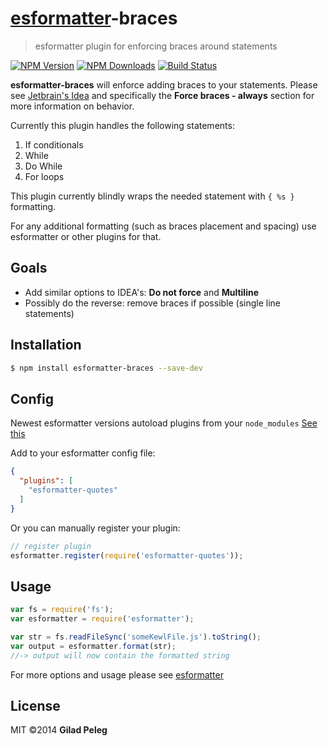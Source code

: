 # [esformatter](https://github.com/millermedeiros/esformatter)-braces

> esformatter plugin for enforcing braces around statements

[![NPM Version](http://img.shields.io/npm/v/esformatter-braces.svg?style=flat)](https://npmjs.org/package/esformatter-braces)
[![NPM Downloads](http://img.shields.io/npm/dm/esformatter-braces.svg?style=flat)](https://npmjs.org/package/esformatter-braces)
[![Build Status](http://img.shields.io/travis/pgilad/esformatter-braces.svg?style=flat)](https://travis-ci.org/pgilad/esformatter-braces)

**esformatter-braces** will enforce adding braces to your statements. Please see [Jetbrain's Idea](http://www.jetbrains.com/idea/webhelp10.5/wrapping-and-braces.html)
and specifically the **Force braces - always** section for more information on behavior.

Currently this plugin handles the following statements:

1. If conditionals
2. While
3. Do While
4. For loops

This plugin currently blindly wraps the needed statement with `{ %s }` formatting.

For any additional formatting (such as braces placement and spacing) use esformatter or other plugins for that.

## Goals

- Add similar options to IDEA's: **Do not force** and **Multiline**
- Possibly do the reverse: remove braces if possible (single line statements)

## Installation

```sh
$ npm install esformatter-braces --save-dev
```

## Config

Newest esformatter versions autoload plugins from your `node_modules` [See this](https://github.com/millermedeiros/esformatter#plugins)

Add to your esformatter config file:

```json
{
  "plugins": [
    "esformatter-quotes"
  ]
}
```

Or you can manually register your plugin:
```js
// register plugin
esformatter.register(require('esformatter-quotes'));
```

## Usage

```js
var fs = require('fs');
var esformatter = require('esformatter');

var str = fs.readFileSync('someKewlFile.js').toString();
var output = esformatter.format(str);
//-> output will now contain the formatted string
```

For more options and usage please see [esformatter](https://github.com/millermedeiros/esformatter)

## License

MIT ©2014 **Gilad Peleg**
